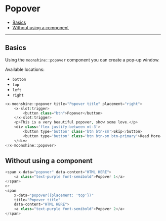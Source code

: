 # Popover

- [Basics](#basics)
- [Without using a component](#without)

---

<a name="basics"></a>
## Basics

Using the `moonshine::popover` component you can create a pop-up window.

Available locations:

- `bottom`
- `top`
- `left`
- `right`

```php
<x-moonshine::popover title="Popover title" placement="right">
    <x-slot:trigger>
        <button class="btn">Popover</button>
    </x-slot:trigger>
    <p>This is a very beautiful popover, show some love.</p>
    <div class='flex justify-between mt-3'>
        <button type='button' class='btn btn-sm'>Skip</button>
        <button type='button' class='btn btn-sm btn-primary'>Read More</button>
    </div>
</x-moonshine::popover>
```

<a name="without"></a>
## Without using a component

```php
<span x-data="popover" data-content="HTML HERE">
    <a class="text-purple font-semibold">Popover 1</a>
</span>
or
<span
    x-data="popover({placement: 'top'})"
    title="Popover title"
    data-content="HTML HERE">
    <a class="text-purple font-semibold">Popover 2</a>
</span>
```

